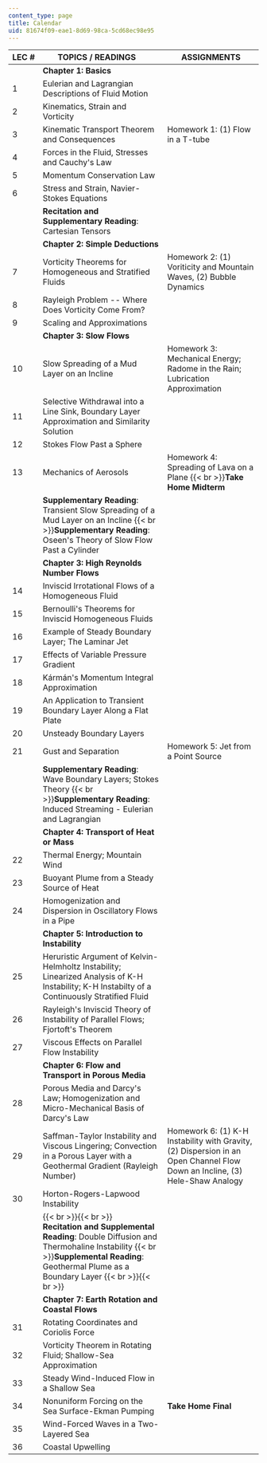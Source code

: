 ```yaml
---
content_type: page
title: Calendar
uid: 81674f09-eae1-8d69-98ca-5cd68ec98e95
---
```


| LEC # | TOPICS / READINGS     | ASSIGNMENTS |
| --- | --- | --- |
|  | **Chapter 1: Basics** |  |
| 1 | Eulerian and Lagrangian Descriptions of Fluid Motion |  |
| 2 | Kinematics, Strain and Vorticity |  |
| 3 | Kinematic Transport Theorem and Consequences | Homework 1: (1) Flow in a T-tube |
| 4 | Forces in the Fluid, Stresses and Cauchy's Law |  |
| 5 | Momentum Conservation Law |  |
| 6 | Stress and Strain, Navier-Stokes Equations |  |
|  | **Recitation and Supplementary Reading**: Cartesian Tensors |  |
|  | **Chapter 2: Simple Deductions** |  |
| 7 | Vorticity Theorems for Homogeneous and Stratified Fluids | Homework 2: (1) Voriticity and Mountain Waves, (2) Bubble Dynamics |
| 8 | Rayleigh Problem -- Where Does Vorticity Come From? |  |
| 9 | Scaling and Approximations |  |
|  | **Chapter 3: Slow Flows** |  |
| 10 | Slow Spreading of a Mud Layer on an Incline | Homework 3: Mechanical Energy; Radome in the Rain; Lubrication Approximation |
| 11 | Selective Withdrawal into a Line Sink, Boundary Layer Approximation and Similarity Solution |  |
| 12 | Stokes Flow Past a Sphere |  |
| 13 | Mechanics of Aerosols | Homework 4: Spreading of Lava on a Plane  {{< br >}}**Take Home Midterm** |
|  | **Supplementary Reading**: Transient Slow Spreading of a Mud Layer on an Incline  {{< br >}}**Supplementary Reading**: Oseen's Theory of Slow Flow Past a Cylinder |  |
|  | **Chapter 3: High Reynolds Number Flows** |  |
| 14 | Inviscid Irrotational Flows of a Homogeneous Fluid |  |
| 15 | Bernoulli's Theorems for Inviscid Homogeneous Fluids |  |
| 16 | Example of Steady Boundary Layer; The Laminar Jet |  |
| 17 | Effects of Variable Pressure Gradient |  |
| 18 | Kármán's Momentum Integral Approximation |  |
| 19 | An Application to Transient Boundary Layer Along a Flat Plate |  |
| 20 | Unsteady Boundary Layers |  |
| 21 | Gust and Separation | Homework 5: Jet from a Point Source |
|  | **Supplementary Reading**: Wave Boundary Layers; Stokes Theory  {{< br >}}**Supplementary Reading**: Induced Streaming - Eulerian and Lagrangian |  |
|  | **Chapter 4: Transport of Heat or Mass** |  |
| 22 | Thermal Energy; Mountain Wind |  |
| 23 | Buoyant Plume from a Steady Source of Heat |  |
| 24 | Homogenization and Dispersion in Oscillatory Flows in a Pipe |  |
|  | **Chapter 5: Introduction to Instability** |  |
| 25 | Heruristic Argument of Kelvin-Helmholtz Instability; Linearized Analysis of K-H Instability; K-H Instabilty of a Continuously Stratified Fluid |  |
| 26 | Rayleigh's Inviscid Theory of Instability of Parallel Flows; Fjortoft's Theorem |  |
| 27 | Viscous Effects on Parallel Flow Instability |  |
|  | **Chapter 6: Flow and Transport in Porous Media** |  |
| 28 | Porous Media and Darcy's Law; Homogenization and Micro-Mechanical Basis of Darcy's Law |  |
| 29 | Saffman-Taylor Instability and Viscous Lingering; Convection in a Porous Layer with a Geothermal Gradient (Rayleigh Number) | Homework 6: (1) K-H Instability with Gravity, (2) Dispersion in an Open Channel Flow Down an Incline, (3) Hele-Shaw Analogy |
| 30 | Horton-Rogers-Lapwood Instability |  |
|  |  {{< br >}}{{< br >}} **Recitation and Supplemental Reading**: Double Diffusion and Thermohaline Instability  {{< br >}}**Supplemental Reading**: Geothermal Plume as a Boundary Layer {{< br >}}{{< br >}}  |  |
|  | **Chapter 7: Earth Rotation and Coastal Flows** |  |
| 31 | Rotating Coordinates and Coriolis Force |  |
| 32 | Vorticity Theorem in Rotating Fluid; Shallow-Sea Approximation |  |
| 33 | Steady Wind-Induced Flow in a Shallow Sea |  |
| 34 | Nonuniform Forcing on the Sea Surface-Ekman Pumping | **Take Home Final** |
| 35 | Wind-Forced Waves in a Two-Layered Sea |  |
| 36 | Coastal Upwelling |